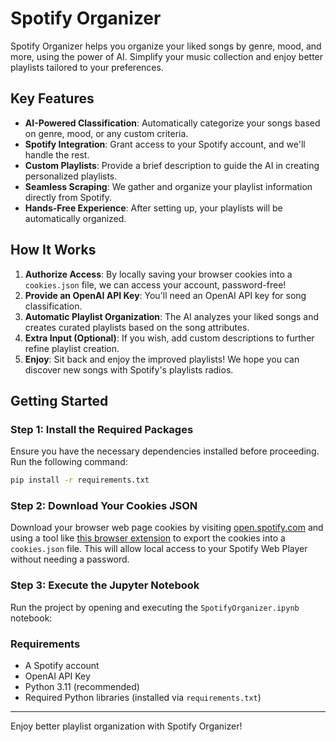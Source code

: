 # Spotify Organizer

Spotify Organizer helps you organize your liked songs by genre, mood, and more, using the power of AI. Simplify your music collection and enjoy better playlists tailored to your preferences.

## Key Features
- **AI-Powered Classification**: Automatically categorize your songs based on genre, mood, or any custom criteria.
- **Spotify Integration**: Grant access to your Spotify account, and we'll handle the rest.
- **Custom Playlists**: Provide a brief description to guide the AI in creating personalized playlists.
- **Seamless Scraping**: We gather and organize your playlist information directly from Spotify.
- **Hands-Free Experience**: After setting up, your playlists will be automatically organized.

## How It Works
1. **Authorize Access**: By locally saving your browser cookies into a `cookies.json` file, we can access your account, password-free!
2. **Provide an OpenAI API Key**: You'll need an OpenAI API key for song classification.
3. **Automatic Playlist Organization**: The AI analyzes your liked songs and creates curated playlists based on the song attributes.
4. **Extra Input (Optional)**: If you wish, add custom descriptions to further refine playlist creation.
5. **Enjoy**: Sit back and enjoy the improved playlists! We hope you can discover new songs with Spotify's playlists radios.

## Getting Started

### Step 1: Install the Required Packages
Ensure you have the necessary dependencies installed before proceeding. Run the following command:

```bash
pip install -r requirements.txt
```

### Step 2: Download Your Cookies JSON

Download your browser web page cookies by visiting [open.spotify.com](https://open.spotify.com/) and using a tool like [this browser extension](https://chromewebstore.google.com/detail/export-cookie-json-file-f/nmckokihipjgplolmcmjakknndddifde) to export the cookies into a `cookies.json` file. This will allow local access to your Spotify Web Player without needing a password.


### Step 3: Execute the Jupyter Notebook
Run the project by opening and executing the `SpotifyOrganizer.ipynb` notebook:

### Requirements
- A Spotify account
- OpenAI API Key
- Python 3.11 (recommended)
- Required Python libraries (installed via `requirements.txt`)

---
Enjoy better playlist organization with Spotify Organizer!